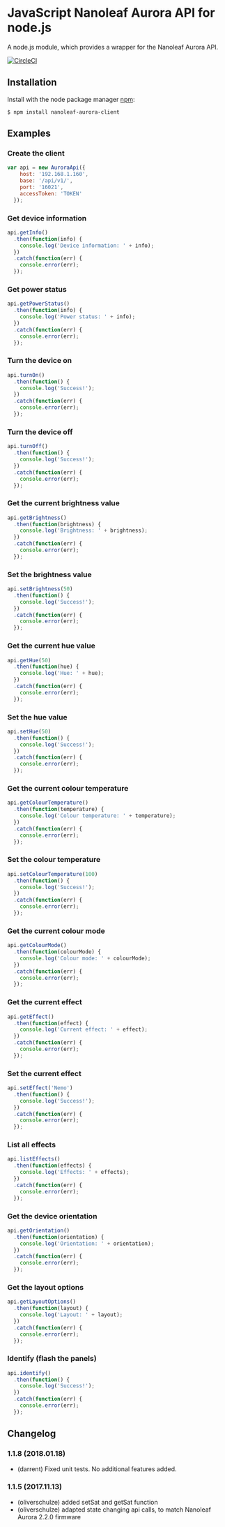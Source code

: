 # JavaScript Nanoleaf Aurora API for node.js #

A node.js module, which provides a wrapper for the Nanoleaf Aurora API.

[![CircleCI](https://circleci.com/gh/darrent/nanoleaf-aurora-api/tree/master.svg?style=svg)](https://circleci.com/gh/darrent/nanoleaf-aurora-api/tree/master)

## Installation ##

Install with the node package manager [npm](https://www.npmjs.com/package/nanoleaf-aurora-client):

```shell
$ npm install nanoleaf-aurora-client
```

## Examples ##

### Create the client ###

```javascript
var api = new AuroraApi({
    host: '192.168.1.160',
    base: '/api/v1/',
    port: '16021',
    accessToken: 'TOKEN'
  });

```

### Get device information ###

```javascript
api.getInfo()
  .then(function(info) {
    console.log('Device information: ' + info);
  })
  .catch(function(err) {
    console.error(err);
  });
```

### Get power status ###

```javascript
api.getPowerStatus()
  .then(function(info) {
    console.log('Power status: ' + info);
  })
  .catch(function(err) {
    console.error(err);
  });
```

### Turn the device on ###

```javascript
api.turnOn()
  .then(function() {
    console.log('Success!');
  })
  .catch(function(err) {
    console.error(err);
  });
```

### Turn the device off ###

```javascript
api.turnOff()
  .then(function() {
    console.log('Success!');
  })
  .catch(function(err) {
    console.error(err);
  });
```

### Get the current brightness value ###

```javascript
api.getBrightness()
  .then(function(brightness) {
    console.log('Brightness: ' + brightness);
  })
  .catch(function(err) {
    console.error(err);
  });
```

### Set the brightness value ###

```javascript
api.setBrightness(50)
  .then(function() {
    console.log('Success!');
  })
  .catch(function(err) {
    console.error(err);
  });
```

### Get the current hue value ###

```javascript
api.getHue(50)
  .then(function(hue) {
    console.log('Hue: ' + hue);
  })
  .catch(function(err) {
    console.error(err);
  });
```

### Set the hue value ###

```javascript
api.setHue(50)
  .then(function() {
    console.log('Success!');
  })
  .catch(function(err) {
    console.error(err);
  });
```

### Get the current colour temperature ###

```javascript
api.getColourTemperature()
  .then(function(temperature) {
    console.log('Colour temperature: ' + temperature);
  })
  .catch(function(err) {
    console.error(err);
  });
```

### Set the colour temperature ###

```javascript
api.setColourTemperature(100)
  .then(function() {
    console.log('Success!');
  })
  .catch(function(err) {
    console.error(err);
  });
```

### Get the current colour mode ###

```javascript
api.getColourMode()
  .then(function(colourMode) {
    console.log('Colour mode: ' + colourMode);
  })
  .catch(function(err) {
    console.error(err);
  });
```

### Get the current effect ###

```javascript
api.getEffect()
  .then(function(effect) {
    console.log('Current effect: ' + effect);
  })
  .catch(function(err) {
    console.error(err);
  });
```

### Set the current effect ###

```javascript
api.setEffect('Nemo')
  .then(function() {
    console.log('Success!');
  })
  .catch(function(err) {
    console.error(err);
  });
```

### List all effects ###

```javascript
api.listEffects()
  .then(function(effects) {
    console.log('Effects: ' + effects);
  })
  .catch(function(err) {
    console.error(err);
  });
```

### Get the device orientation ###

```javascript
api.getOrientation()
  .then(function(orientation) {
    console.log('Orientation: ' + orientation);
  })
  .catch(function(err) {
    console.error(err);
  });
```

### Get the layout options ###

```javascript
api.getLayoutOptions()
  .then(function(layout) {
    console.log('Layout: ' + layout);
  })
  .catch(function(err) {
    console.error(err);
  });
```

### Identify (flash the panels) ###

```javascript
api.identify()
  .then(function() {
    console.log('Success!');
  })
  .catch(function(err) {
    console.error(err);
  });
```

## Changelog ##
### 1.1.8 (2018.01.18)
- (darrent) Fixed unit tests.  No additional features added.

### 1.1.5 (2017.11.13)
- (oliverschulze) added setSat and getSat function
- (oliverschulze) adapted state changing api calls, to match Nanoleaf Aurora 2.2.0 firmware
